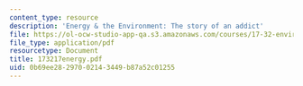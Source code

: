 ```yaml
---
content_type: resource
description: 'Energy & the Environment: The story of an addict'
file: https://ol-ocw-studio-app-qa.s3.amazonaws.com/courses/17-32-environmental-politics-and-policy-spring-2003/0b69ee28297002143449b87a52c01255_173217energy.pdf
file_type: application/pdf
resourcetype: Document
title: 173217energy.pdf
uid: 0b69ee28-2970-0214-3449-b87a52c01255
---
```


